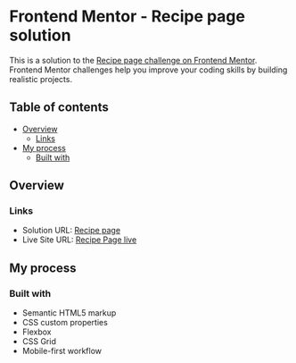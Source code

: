 # Frontend Mentor - Recipe page solution

This is a solution to the [Recipe page challenge on Frontend Mentor](https://www.frontendmentor.io/challenges/recipe-page-KiTsR8QQKm). Frontend Mentor challenges help you improve your coding skills by building realistic projects. 

## Table of contents

- [Overview](#overview)
  - [Links](#links)
- [My process](#my-process)
  - [Built with](#built-with)

## Overview

### Links

- Solution URL: [Recipe page](https://github.com/DomilsonFirmino/recipe-page-main)
- Live Site URL: [Recipe Page live](https://domilsonfirmino.github.io/recipe-page-main)

## My process

### Built with

- Semantic HTML5 markup
- CSS custom properties
- Flexbox
- CSS Grid
- Mobile-first workflow

